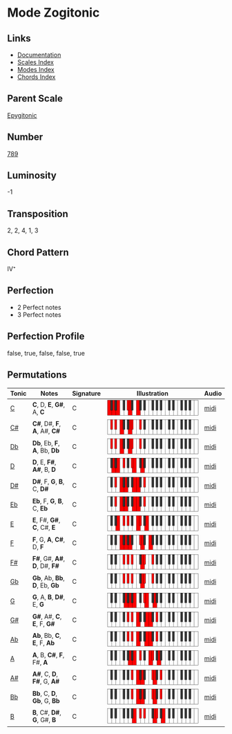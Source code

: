 # Mode Zogitonic

## Links

- [Documentation](README.md)
- [Scales Index](Scales.md)
- [Modes Index](Modes.md)
- [Chords Index](Chords.md)

## Parent Scale

[Epygitonic](ScaleEpygitonic.md)

## Number

[789](https://ianring.com/musictheory/scales/789)

## Luminosity

-1

## Transposition

2, 2, 4, 1, 3

## Chord Pattern

IV⁺

## Perfection

- 2 Perfect notes
- 3 Perfect notes

## Perfection Profile

false, true, false, false, true

## Permutations

| Tonic | Notes | Signature | Illustration | Audio |
|-------|-------|-----------|--------------|-------|
| [C](ModeCNaturalZogitonic.md) | **C**, D, **E**, **G#**, A, **C** | C | ![CNaturalZogitonic](ModeCNaturalZogitonic.png) | [midi](https://github.com/edipermadi/music/blob/main/docs/ModeCNaturalZogitonic.mid?raw=true) |
| [C#](ModeCSharpZogitonic.md) | **C#**, D#, **F**, **A**, A#, **C#** | C | ![CSharpZogitonic](ModeCSharpZogitonic.png) | [midi](https://github.com/edipermadi/music/blob/main/docs/ModeCSharpZogitonic.mid?raw=true) |
| [Db](ModeDFlatZogitonic.md) | **Db**, Eb, **F**, **A**, Bb, **Db** | C | ![DFlatZogitonic](ModeDFlatZogitonic.png) | [midi](https://github.com/edipermadi/music/blob/main/docs/ModeDFlatZogitonic.mid?raw=true) |
| [D](ModeDNaturalZogitonic.md) | **D**, E, **F#**, **A#**, B, **D** | C | ![DNaturalZogitonic](ModeDNaturalZogitonic.png) | [midi](https://github.com/edipermadi/music/blob/main/docs/ModeDNaturalZogitonic.mid?raw=true) |
| [D#](ModeDSharpZogitonic.md) | **D#**, F, **G**, **B**, C, **D#** | C | ![DSharpZogitonic](ModeDSharpZogitonic.png) | [midi](https://github.com/edipermadi/music/blob/main/docs/ModeDSharpZogitonic.mid?raw=true) |
| [Eb](ModeEFlatZogitonic.md) | **Eb**, F, **G**, **B**, C, **Eb** | C | ![EFlatZogitonic](ModeEFlatZogitonic.png) | [midi](https://github.com/edipermadi/music/blob/main/docs/ModeEFlatZogitonic.mid?raw=true) |
| [E](ModeENaturalZogitonic.md) | **E**, F#, **G#**, **C**, C#, **E** | C | ![ENaturalZogitonic](ModeENaturalZogitonic.png) | [midi](https://github.com/edipermadi/music/blob/main/docs/ModeENaturalZogitonic.mid?raw=true) |
| [F](ModeFNaturalZogitonic.md) | **F**, G, **A**, **C#**, D, **F** | C | ![FNaturalZogitonic](ModeFNaturalZogitonic.png) | [midi](https://github.com/edipermadi/music/blob/main/docs/ModeFNaturalZogitonic.mid?raw=true) |
| [F#](ModeFSharpZogitonic.md) | **F#**, G#, **A#**, **D**, D#, **F#** | C | ![FSharpZogitonic](ModeFSharpZogitonic.png) | [midi](https://github.com/edipermadi/music/blob/main/docs/ModeFSharpZogitonic.mid?raw=true) |
| [Gb](ModeGFlatZogitonic.md) | **Gb**, Ab, **Bb**, **D**, Eb, **Gb** | C | ![GFlatZogitonic](ModeGFlatZogitonic.png) | [midi](https://github.com/edipermadi/music/blob/main/docs/ModeGFlatZogitonic.mid?raw=true) |
| [G](ModeGNaturalZogitonic.md) | **G**, A, **B**, **D#**, E, **G** | C | ![GNaturalZogitonic](ModeGNaturalZogitonic.png) | [midi](https://github.com/edipermadi/music/blob/main/docs/ModeGNaturalZogitonic.mid?raw=true) |
| [G#](ModeGSharpZogitonic.md) | **G#**, A#, **C**, **E**, F, **G#** | C | ![GSharpZogitonic](ModeGSharpZogitonic.png) | [midi](https://github.com/edipermadi/music/blob/main/docs/ModeGSharpZogitonic.mid?raw=true) |
| [Ab](ModeAFlatZogitonic.md) | **Ab**, Bb, **C**, **E**, F, **Ab** | C | ![AFlatZogitonic](ModeAFlatZogitonic.png) | [midi](https://github.com/edipermadi/music/blob/main/docs/ModeAFlatZogitonic.mid?raw=true) |
| [A](ModeANaturalZogitonic.md) | **A**, B, **C#**, **F**, F#, **A** | C | ![ANaturalZogitonic](ModeANaturalZogitonic.png) | [midi](https://github.com/edipermadi/music/blob/main/docs/ModeANaturalZogitonic.mid?raw=true) |
| [A#](ModeASharpZogitonic.md) | **A#**, C, **D**, **F#**, G, **A#** | C | ![ASharpZogitonic](ModeASharpZogitonic.png) | [midi](https://github.com/edipermadi/music/blob/main/docs/ModeASharpZogitonic.mid?raw=true) |
| [Bb](ModeBFlatZogitonic.md) | **Bb**, C, **D**, **Gb**, G, **Bb** | C | ![BFlatZogitonic](ModeBFlatZogitonic.png) | [midi](https://github.com/edipermadi/music/blob/main/docs/ModeBFlatZogitonic.mid?raw=true) |
| [B](ModeBNaturalZogitonic.md) | **B**, C#, **D#**, **G**, G#, **B** | C | ![BNaturalZogitonic](ModeBNaturalZogitonic.png) | [midi](https://github.com/edipermadi/music/blob/main/docs/ModeBNaturalZogitonic.mid?raw=true) |
